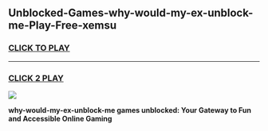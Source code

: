 
## Unblocked-Games-why-would-my-ex-unblock-me-Play-Free-xemsu
<h3>
<a href="https://premium76.site?title=why-would-my-ex-unblock-me&ref=20M">CLICK TO PLAY</a></h3>
<hr>

<h3>
<a href="https://premium76.site?title=why-would-my-ex-unblock-me&ref=20M">CLICK 2 PLAY</a>
  
</h3>

<a href="https://premium76.site?title=why-would-my-ex-unblock-me&ref=19M"><img src="https://clearcache.store/games.png"></a>


**why-would-my-ex-unblock-me games unblocked: Your Gateway to Fun and Accessible Online Gaming**
